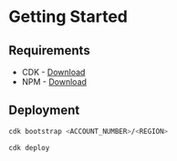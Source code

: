 # Getting Started

## Requirements
* CDK - [Download]()
* NPM - [Download]()

## Deployment

```bash
cdk bootstrap <ACCOUNT_NUMBER>/<REGION>
```

```bash
cdk deploy
```

